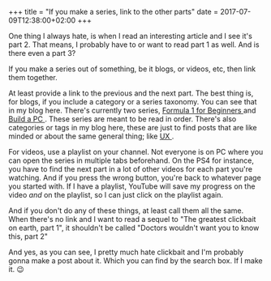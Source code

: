 +++
title = "If you make a series, link to the other parts"
date = 2017-07-09T12:38:00+02:00
+++

One thing I always hate, is when I read an interesting article and I see it's part 2. That means, I probably have to or want to read part 1 as well. And is there even a part 3?

If you make a series out of something, be it blogs, or videos, etc, then link them together.

At least provide a link to the previous and the next part. The best thing is, for blogs, if you include a category or a series taxonomy. You can see that in my blog here. There's currently two series, <a href="/series/formula-1-for-beginners/">Formula 1 for Beginners
 <i class="fa fa-book" aria-hidden="true"></i></a> and <a href="/series/build-a-pc">Build a PC <i class="fa fa-book" aria-hidden="true"></i></a>. These series are meant to be read in order. There's also categories or tags in my blog here, these are just to find posts that are like minded or about the same general thing; like <a href="https://blog.lroellin.ch/tags/ux">UX <i class="fa fa-tag" aria-hidden="true"></i></a>.

For videos, use a playlist on your channel. Not everyone is on PC where you can open the series in multiple tabs beforehand. On the PS4 for instance, you have to find the next part in a lot of other videos for each part you're watching. And if you press the wrong button, you're back to whatever page you started with. If I have a playlist, YouTube will save my progress on the video *and* on the playlist, so I can just click on the playlist again. 

And if you don't do any of these things, at least call them all the same. When there's no link and I want to read a sequel to "The greatest clickbait on earth, part 1", it shouldn't be called "Doctors wouldn't want you to know this, part 2"

And yes, as you can see, I pretty much hate clickbait and I'm probably gonna make a post about it. Which you can find by the search box. If I make it. 😉